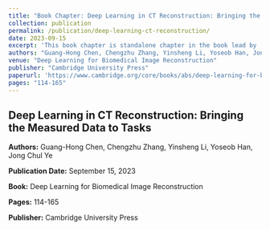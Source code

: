 ```yaml
---
title: "Book Chapter: Deep Learning in CT Reconstruction: Bringing the Measured Data to Tasks"
collection: publication
permalink: /publication/deep-learning-ct-reconstruction/
date: 2023-09-15
excerpt: 'This book chapter is standalone chapter in the book lead by [Dr Jong Chul Ye](https://bispl.weebly.com/professor.html). It nicely summarizes the development of AI-based image reconstruction before 2020 into four categories. It highlights our contribution in data consistent AI-based CT image reconstruction'
authors: "Guang-Hong Chen, Chengzhu Zhang, Yinsheng Li, Yoseob Han, Jong Chul Ye"
venue: "Deep Learning for Biomedical Image Reconstruction"
publisher: "Cambridge University Press"
paperurl: 'https://www.cambridge.org/core/books/abs/deep-learning-for-biomedical-image-reconstruction/deep-learning-in-ct-reconstruction-bringing-the-measured-data-to-tasks/14E8B837C14DF22293750A0CE5CC3146'
pages: "114-165"
---
```


## Deep Learning in CT Reconstruction: Bringing the Measured Data to Tasks

**Authors:** Guang-Hong Chen, Chengzhu Zhang, Yinsheng Li, Yoseob Han, Jong Chul Ye

**Publication Date:** September 15, 2023

**Book:** Deep Learning for Biomedical Image Reconstruction

**Pages:** 114-165

**Publisher:** Cambridge University Press